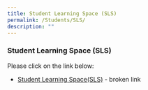 ```yaml
---
title: Student Learning Space (SLS)
permalink: /Students/SLS/
description: ""
---
```

### Student Learning Space (SLS)

Please click on the link below:
*   [Student Learning Space(SLS)](https://vle.learning.moe.edu.sg/login) - broken link